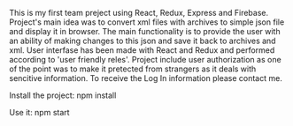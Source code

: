 This is my first team preject using React, Redux, Express and Firebase. 
Project's main idea was to convert xml files with archives to simple json file and display it in browser.
The main functionality is to provide the user with an ability of making changes to this json and save it back to archives and xml.
User interfase has been made with React and Redux and performed according to 'user friendly reles'. 
Project include user authorization as one of the point was to make it pretected from strangers as it deals with sencitive information.
To receive the Log In information please contact me. 

Install the project:
npm install

Use it:
npm start
